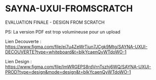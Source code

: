 # SAYNA-UXUI-FROMSCRATCH
EVALUATION FINALE - DESIGN FROM SCRATCH


PS: La version PDF est trop volumineuse pour un upload

Lien Decouverte : https://www.figma.com/file/ei7u4ZeWrTiun7JCgk9Mtg/SAYNA-UXUI-DECOUVERTE?type=whiteboard&t=bIkYcaenQyWTdoWO-1

Lien Design : https://www.figma.com/file/ImWRGEPS8rdVrnTszhj6WQ/SAYNA-UXUI-PROD?type=design&mode=design&t=bIkYcaenQyWTdoWO-1
